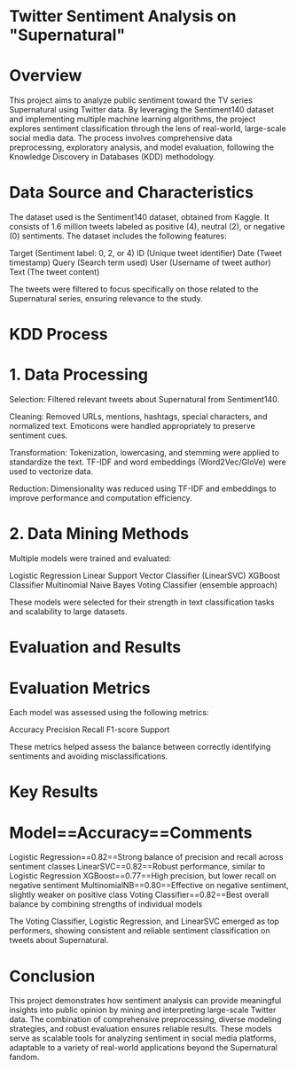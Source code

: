 # Twitter Sentiment Analysis on "Supernatural"

# Overview
This project aims to analyze public sentiment toward the TV series Supernatural using Twitter data. By leveraging the Sentiment140 dataset and implementing multiple machine learning algorithms, the project explores sentiment classification through the lens of real-world, large-scale social media data. The process involves comprehensive data preprocessing, exploratory analysis, and model evaluation, following the Knowledge Discovery in Databases (KDD) methodology.

# Data Source and Characteristics
The dataset used is the Sentiment140 dataset, obtained from Kaggle. It consists of 1.6 million tweets labeled as positive (4), neutral (2), or negative (0) sentiments. The dataset includes the following features:

Target (Sentiment label: 0, 2, or 4)
ID (Unique tweet identifier)
Date (Tweet timestamp)
Query (Search term used)
User (Username of tweet author)
Text (The tweet content)

The tweets were filtered to focus specifically on those related to the Supernatural series, ensuring relevance to the study.

# KDD Process

# 1. Data Processing
Selection: Filtered relevant tweets about Supernatural from Sentiment140.

Cleaning: Removed URLs, mentions, hashtags, special characters, and normalized text. Emoticons were handled appropriately to preserve sentiment cues.

Transformation: Tokenization, lowercasing, and stemming were applied to standardize the text. TF-IDF and word embeddings (Word2Vec/GloVe) were used to vectorize data.

Reduction: Dimensionality was reduced using TF-IDF and embeddings to improve performance and computation efficiency.

# 2. Data Mining Methods
Multiple models were trained and evaluated:

Logistic Regression
Linear Support Vector Classifier (LinearSVC)
XGBoost Classifier
Multinomial Naive Bayes
Voting Classifier (ensemble approach)

These models were selected for their strength in text classification tasks and scalability to large datasets.

# Evaluation and Results

# Evaluation Metrics
Each model was assessed using the following metrics:

Accuracy
Precision
Recall
F1-score
Support

These metrics helped assess the balance between correctly identifying sentiments and avoiding misclassifications.

# Key Results

# Model==Accuracy==Comments
Logistic Regression==0.82==Strong balance of precision and recall across sentiment classes
LinearSVC==0.82==Robust performance, similar to Logistic Regression
XGBoost==0.77==High precision, but lower recall on negative sentiment
MultinomialNB==0.80==Effective on negative sentiment, slightly weaker on positive class
Voting Classifier==0.82==Best overall balance by combining strengths of individual models

The Voting Classifier, Logistic Regression, and LinearSVC emerged as top performers, showing consistent and reliable sentiment classification on tweets about Supernatural.

# Conclusion
This project demonstrates how sentiment analysis can provide meaningful insights into public opinion by mining and interpreting large-scale Twitter data. The combination of comprehensive preprocessing, diverse modeling strategies, and robust evaluation ensures reliable results. These models serve as scalable tools for analyzing sentiment in social media platforms, adaptable to a variety of real-world applications beyond the Supernatural fandom.
